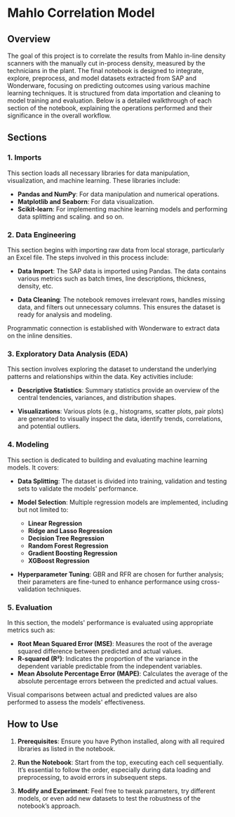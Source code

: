 # Mahlo Correlation Model

## Overview

The goal of this project is to correlate the results from Mahlo in-line density scanners with the manually cut in-process density, measured by the technicians in the plant.
The final notebook is designed to integrate, explore, preprocess, and model datasets extracted from SAP and Wonderware, focusing on predicting outcomes using various machine learning techniques. It is structured from data importation and cleaning to model training and evaluation. Below is a detailed walkthrough of each section of the notebook, explaining the operations performed and their significance in the overall workflow.

## Sections

### 1. **Imports**

This section loads all necessary libraries for data manipulation, visualization, and machine learning. These libraries include:

- **Pandas and NumPy**: For data manipulation and numerical operations.
- **Matplotlib and Seaborn**: For data visualization.
- **Scikit-learn**: For implementing machine learning models and performing data splitting and scaling.
and so on.

### 2. **Data Engineering**

This section begins with importing raw data from local storage, particularly an Excel file. The steps involved in this process include:

- **Data Import**: The SAP data is imported using Pandas. The data contains various metrics such as batch times, line descriptions, thickness, density, etc.
  
- **Data Cleaning**: The notebook removes irrelevant rows, handles missing data, and filters out unnecessary columns. This ensures the dataset is ready for analysis and modeling.

Programmatic connection is established with Wonderware to extract data on the inline densities.

### 3. **Exploratory Data Analysis (EDA)**

This section involves exploring the dataset to understand the underlying patterns and relationships within the data. Key activities include:

- **Descriptive Statistics**: Summary statistics provide an overview of the central tendencies, variances, and distribution shapes.
  
- **Visualizations**: Various plots (e.g., histograms, scatter plots, pair plots) are generated to visually inspect the data, identify trends, correlations, and potential outliers.

### 4. **Modeling**

This section is dedicated to building and evaluating machine learning models. It covers:

- **Data Splitting**: The dataset is divided into training, validation and testing sets to validate the models' performance.
  
- **Model Selection**: Multiple regression models are implemented, including but not limited to:
  - **Linear Regression**
  - **Ridge and Lasso Regression**
  - **Decision Tree Regression**
  - **Random Forest Regression**
  - **Gradient Boosting Regression**
  - **XGBoost Regression**

- **Hyperparameter Tuning**: GBR and RFR are chosen for further analysis; their parameters are fine-tuned to enhance performance using cross-validation techniques.

### 5. **Evaluation**

In this section, the models' performance is evaluated using appropriate metrics such as:

- **Root Mean Squared Error (MSE)**: Measures the root of the average squared difference between predicted and actual values.
- **R-squared (R²)**: Indicates the proportion of the variance in the dependent variable predictable from the independent variables.
- **Mean Absolute Percentage Error (MAPE)**: Calculates the average of the absolute percentage errors between the predicted and actual values.
  
Visual comparisons between actual and predicted values are also performed to assess the models' effectiveness.

## How to Use

1. **Prerequisites**: Ensure you have Python installed, along with all required libraries as listed in the notebook. 

2. **Run the Notebook**: Start from the top, executing each cell sequentially. It’s essential to follow the order, especially during data loading and preprocessing, to avoid errors in subsequent steps.

3. **Modify and Experiment**: Feel free to tweak parameters, try different models, or even add new datasets to test the robustness of the notebook’s approach.
